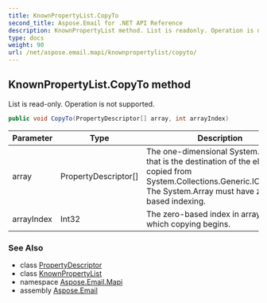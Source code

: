 ```yaml
---
title: KnownPropertyList.CopyTo
second_title: Aspose.Email for .NET API Reference
description: KnownPropertyList method. List is readonly. Operation is not supported
type: docs
weight: 90
url: /net/aspose.email.mapi/knownpropertylist/copyto/
---
```

## KnownPropertyList.CopyTo method

List is read-only. Operation is not supported.

```csharp
public void CopyTo(PropertyDescriptor[] array, int arrayIndex)
```

| Parameter | Type | Description |
| --- | --- | --- |
| array | PropertyDescriptor[] | The one-dimensional System.Array that is the destination of the elements copied from System.Collections.Generic.ICollection. The System.Array must have zero-based indexing. |
| arrayIndex | Int32 | The zero-based index in array at which copying begins. |

### See Also

* class [PropertyDescriptor](../../propertydescriptor/)
* class [KnownPropertyList](../)
* namespace [Aspose.Email.Mapi](../../knownpropertylist/)
* assembly [Aspose.Email](../../../)


